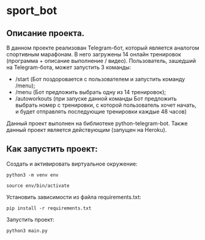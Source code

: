# sport_bot

## Описание проекта.
В данном проекте реализован Telegram-бот, который является аналогом спортивным марафонам. В него загружены 14 онлайн тренировок 
(программа + описание выполнение / видео). Пользователь, зашедший на Telegram-бота, может запустить 3 команды:
- /start (Бот поздоровается с пользователем и запустить команду /menu);
- /menu (Бот предложить выбрать одну из 14 тренировок);
- /autoworkouts (при запуске данной команды Бот предложить выбрать 
номер с тренировки, с которой пользователь хочет начать, и будет отправлять последующие тренировки каждые 48 часов)

Данный проект выполнен на библиотеке python-telegram-bot.
Также данный проект является действующим (запущен на Heroku).

## Как запустить проект: 

Cоздать и активировать виртуальное окружение:
```
python3 -m venv env
```
```
source env/bin/activate
```

Установить зависимости из файла requirements.txt:
```
pip install -r requirements.txt
```
Запустить проект:
```
python3 main.py
```
